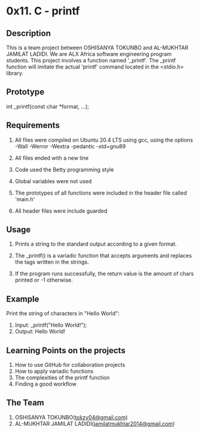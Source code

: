 # 0x11. C - printf



## Description
This is a team project between OSHISANYA TOKUNBO and AL-MUKHTAR JAMILAT LADIDI. We are ALX Africa software engineering program students. This project involves a function named '_printf'. The _printf function will imitate the actual 'printf' command located in the <stdio.h> library.
## Prototype

int _printf(const char *format, ...);

## Requirements

1. All files were compiled on Ubuntu 20.4 LTS using gcc, using the options -Wall -Werror -Wextra -pedantic -std=gnu89

2. All files ended with a new line

3. Code used the Betty programming style

4. Global variables were not used

5. The prototypes of all functions were included in the header file called 'main.h'

6. All header files were include guarded

## Usage
1. Prints a string to the standard output according to a given format.

2. The _printf() is a variadic function that accepts arguments and replaces the tags written in the strings.

3. If the program runs successfully, the return value is the amount of chars printed or -1 otherwise.
## Example
Print the string of characters in "Hello World":

1. Input: _printf("Hello World!");
2. Output: Hello World!
## Learning Points on the projects
1. How to use GitHub for collaboration projects
2. How to apply variadic functions
3. The complexities of the printf function
4. Finding a good workflow
## The Team
1. OSHISANYA TOKUNBO(tokzy04@gmail.com)
2. AL-MUKHTAR JAMILAT LADIDI(jamilatmukhtar2014@gmail.com)
